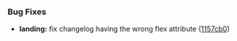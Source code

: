 ### Bug Fixes

* **landing:** fix changelog having the wrong flex attribute ([1157cb0](https://github.com/kosmicteal/reactionroll/commit/1157cb0060bf5200658080828253f92dc79ff321))